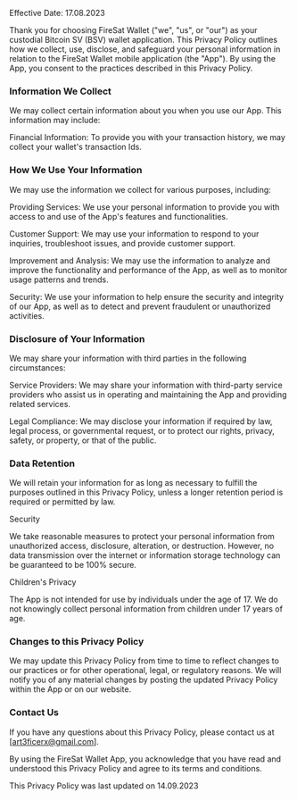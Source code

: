 Effective Date: 17.08.2023

Thank you for choosing FireSat Wallet ("we", "us", or "our") as your custodial Bitcoin SV (BSV) wallet application. This Privacy Policy outlines how we collect, use, disclose, and safeguard your personal information in relation to the FireSat Wallet mobile application (the "App"). By using the App, you consent to the practices described in this Privacy Policy.

### Information We Collect

We may collect certain information about you when you use our App. This information may include:

Financial Information: To provide you with your transaction history, we may collect your wallet's transaction Ids.

###  How We Use Your Information

We may use the information we collect for various purposes, including:

Providing Services: We use your personal information to provide you with access to and use of the App's features and functionalities.

Customer Support: We may use your information to respond to your inquiries, troubleshoot issues, and provide customer support.

Improvement and Analysis: We may use the information to analyze and improve the functionality and performance of the App, as well as to monitor usage patterns and trends.

Security: We use your information to help ensure the security and integrity of our App, as well as to detect and prevent fraudulent or unauthorized activities.

### Disclosure of Your Information

We may share your information with third parties in the following circumstances:

Service Providers: We may share your information with third-party service providers who assist us in operating and maintaining the App and providing related services.

Legal Compliance: We may disclose your information if required by law, legal process, or governmental request, or to protect our rights, privacy, safety, or property, or that of the public.

### Data Retention

We will retain your information for as long as necessary to fulfill the purposes outlined in this Privacy Policy, unless a longer retention period is required or permitted by law.

Security

We take reasonable measures to protect your personal information from unauthorized access, disclosure, alteration, or destruction. However, no data transmission over the internet or information storage technology can be guaranteed to be 100% secure.

Children's Privacy

The App is not intended for use by individuals under the age of 17. We do not knowingly collect personal information from children under 17 years of age.

### Changes to this Privacy Policy

We may update this Privacy Policy from time to time to reflect changes to our practices or for other operational, legal, or regulatory reasons. We will notify you of any material changes by posting the updated Privacy Policy within the App or on our website.

### Contact Us

If you have any questions about this Privacy Policy, please contact us at [art3ficerx@gmail.com].

By using the FireSat Wallet App, you acknowledge that you have read and understood this Privacy Policy and agree to its terms and conditions.

This Privacy Policy was last updated on  14.09.2023
